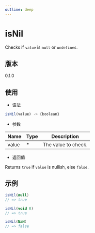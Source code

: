 ```yaml
---
outline: deep
---
```


# isNil

Checks if `value` is `null` or `undefined`.

## 版本

0.1.0

## 使用

- 语法

```js
isNil(value) -> {boolean}
```

- 参数

| Name   | Type       | Description         |
|--------|------------|---------------------|
| value  | *          | The value to check. |


- 返回值

Returns `true` if `value` is nullish, else `false`.

## 示例

```js
isNil(null)
// => true

isNil(void 0)
// => true

isNil(NaN)
// => false
```
